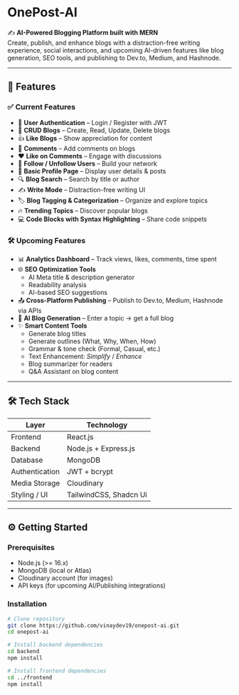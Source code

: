 # OnePost-AI

✍️ **AI-Powered Blogging Platform built with MERN**  
Create, publish, and enhance blogs with a distraction-free writing experience, social interactions, and upcoming AI-driven features like blog generation, SEO tools, and publishing to Dev.to, Medium, and Hashnode.

---

## 🚀 Features

### ✅ Current Features
- 🔐 **User Authentication** – Login / Register with JWT  
- 📝 **CRUD Blogs** – Create, Read, Update, Delete blogs  
- 👍 **Like Blogs** – Show appreciation for content  
- 💬 **Comments** – Add comments on blogs  
- ❤️ **Like on Comments** – Engage with discussions  
- 👥 **Follow / Unfollow Users** – Build your network  
- 👤 **Basic Profile Page** – Display user details & posts  
- 🔍 **Blog Search** – Search by title or author  
- ✍️ **Write Mode** – Distraction-free writing UI  
- 🏷 **Blog Tagging & Categorization** – Organize and explore topics  
- 🔥 **Trending Topics** – Discover popular blogs  
- 💻 **Code Blocks with Syntax Highlighting** – Share code snippets  

### 🛠 Upcoming Features
- 📊 **Analytics Dashboard** – Track views, likes, comments, time spent  
- 🌐 **SEO Optimization Tools**  
  - AI Meta title & description generator  
  - Readability analysis  
  - AI-based SEO suggestions  
- 📤 **Cross-Platform Publishing** – Publish to Dev.to, Medium, Hashnode via APIs  
- 🤖 **AI Blog Generation** – Enter a topic → get a full blog  
- ✨ **Smart Content Tools**  
  - Generate blog titles  
  - Generate outlines (What, Why, When, How)  
  - Grammar & tone check (Formal, Casual, etc.)  
  - Text Enhancement: *Simplify* / *Enhance*  
  - Blog summarizer for readers  
  - Q&A Assistant on blog content  

---

## 🛠 Tech Stack

| Layer | Technology |
|-------|------------|
| Frontend | React.js |
| Backend | Node.js + Express.js |
| Database | MongoDB |
| Authentication | JWT + bcrypt |
| Media Storage | Cloudinary |
| Styling / UI | TailwindCSS, Shadcn Ui |

---

## ⚙️ Getting Started

### Prerequisites
- Node.js (>= 16.x)  
- MongoDB (local or Atlas)  
- Cloudinary account (for images)  
- API keys (for upcoming AI/Publishing integrations)

### Installation

```bash
# Clone repository
git clone https://github.com/vinaydev19/onepost-ai.git
cd onepost-ai

# Install backend dependencies
cd backend
npm install

# Install frontend dependencies
cd ../frontend
npm install
